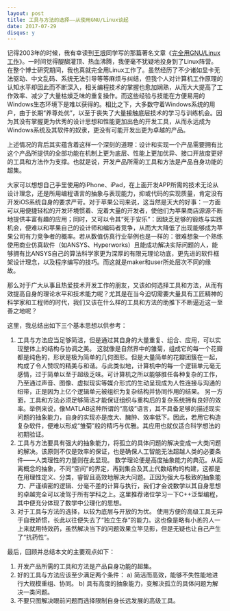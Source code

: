 ```yaml
---
layout: post
title: 工具与方法的选择——从使用GNU/Linux谈起
date: 2017-07-29
disqus: y
---
```


记得2003年的时候，我有幸读到[王垠](https://baike.baidu.com/item/%E7%8E%8B%E5%9E%A0)同学写的那篇著名文章《[完全用GNU/Linux工作](https://www.douban.com/group/topic/12121637/)》。一时间觉得醍醐灌顶、热血沸腾，我便毫不犹疑地投身到了Linux阵营。在整个博士研究期间，我也真就完全用Linux工作了。虽然经历了不少诸如显卡无法驱动、中文乱码、系统无法引导等等麻烦与纠结，但我个人对计算机工作原理的认知水平却因此而不断深入，相关编程技术的掌握也愈加娴熟，从而大大提高了工作效率、减少了大量枯燥乏味的重复操作。而这些经验与技能在方便易用的Windows生态环境下是难以获得的。相比之下，大多数守着Windows系统的用户，由于长期“养尊处优”，以至于丧失了大量接触底层技术的学习与训练机会。因为其没有掌握更为优秀的设计思想和性能更加出色的开发工具，从而永远成为Windows系统及其软件的奴隶，更没有可能开发出更为卓越的产品。

上述情况的背后其实蕴含着这样一个深刻的道理：设计和实现一个产品需要拥有比这个产品所提供的全部功能在机制上更为底层、性能上更加优异、接口开放度更好的工具和方法作为支撑。也就是说，开发产品所需的工具和方法是产品自身功能的超集。

大家可以想想自己手里使用的iPhone、iPad，在上面开发APP所需的技术无论从设计理念，还是所用编程语言的抽象与表现能力，抑或代码的实现质量，肯定没有开发iOS系统自身的要求严苛。对于苹果公司来说，这当然是天大的好事：一方面可以用便捷轻松的开发环境惯着、宠着大量的开发者，使他们为苹果商店源源不断地提供丰富有趣的应用；同时，又可以令其“死于安乐”：因缺乏足够的锻炼与实践机会，便难以和苹果自己的设计师和编码者竞争，从而大大降低了出现能够成为苹果公司有力竞争者的概率。若从数值仿真行业举例也是一样的：很难想象一个熟练使用商业仿真软件（如ANSYS、Hyperworks）且能成功解决实际问题的人，能够拥有比ANSYS自己的算法科学家更为深厚的有限元理论功底，更先进的软件框架设计理念，以及程序编写的技巧。而这就是maker和user所处层次不同的缘故。

那么对于广大从事且热爱技术开发工作的朋友，又该如何选择工具和方法，从而有效提高自身的理论水平和技术能力呢？尤其是在当今迫切需要大量具有工匠精神的科学家和工程师的时代，我们又该在什么样的工具和方法的助推下不断逼近这一至善之地呢？

这里，我总结出如下三个基本思想以供参考：

1.  工具与方法应当足够简洁，但是通过其自身的大量重复、组合、应用，可以实现整体上的结构与协调之美。 这就像是自然界中的雏菊，组成它的每一个花瓣都是纯色的，形状是极为简单的几何图形。但是大量简单的花瓣团簇在一起，构成了令人赞叹的精美与和谐。与此类似地，计算机中的每一个逻辑单元毫无感情，过于简单以至于超级乏味。可计算机之所以能够胜任各种复杂的工作，乃至通过声音、图像、虚拟现实等媒介形式的生动呈现成为人性连接与沟通的纽带，正是因为上亿个逻辑单元被组织为复杂结构并协同作用的结果。 另一方面，工具和方法必须足够简洁才能保证组织与重构后的复杂系统拥有良好的效率。举例来说，像MATLAB这种所谓的“高级”语言，其不具备足够的描述现实问题的抽象能力，自身的实现亦是庞大、臃肿、效率低下。因此，若用它构造复杂软件，便难以形成“雏菊”般的精巧与优雅。其应用也就仅适合科学想法的初期验证。
2.  工具与方法要具有强大的抽象能力，将孤立的具体问题的解决变成一大类问题的解决。该原则不仅是效率的保证，也是确保人工智能无法超越人类的必要条件——人类理性的力量则在此显现。 数学理论便是高度抽象能力的典范。从距离概念的抽象，不同“空间”的界定，再到集合及其上代数结构的构建，这都是在用理性定义、分类，睿智且高效地解决大问题。正因为强大与极致的抽象能力、严谨缜密的逻辑、分毫不差的计算与执行，我们才会说数学以其自身思想的卓越完全可以凌驾于所有学科之上。这里推荐诸位学习一下C++泛型编程，其中便充分体现了数学中公理化的思想。
3.  对于工具与方法的选择，以较为底层与开放的为优。 使用方便的高级工具无异于自我娇惯，长此以往便失去了“独立生存”的能力。这也像是略有小恙的人一上来就用特效药，虽然解决当下的问题效果立竿见影，但是无疑也让自己产生了“抗药性”。

最后，回顾并总结本文的主要观点如下：

1.  开发产品所需的工具和方法是产品自身功能的超集。
2.  好的工具与方法应该至少满足两个条件： a) 简洁而高效，能够不失性能地进行大规模重组、协同。 b) 具有高度的抽象能力，变解决孤立的具体问题为解决一类问题。
3.  不要只图解决眼前问题而选择限制自身长远发展的高级工具。
